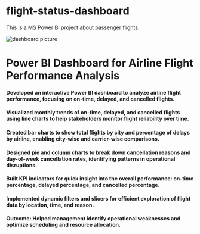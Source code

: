 # flight-status-dashboard
This is a MS Power BI project about passenger flights.

![dashboard picture](https://github.com/user-attachments/assets/a147ee3d-739d-43c1-a3e1-27fba834303d)
# Power BI Dashboard for Airline Flight Performance Analysis
#### Developed an interactive Power BI dashboard to analyze airline flight performance, focusing on on-time, delayed, and cancelled flights.
#### Visualized monthly trends of on-time, delayed, and cancelled flights using line charts to help stakeholders monitor flight reliability over time.
#### Created bar charts to show total flights by city and percentage of delays by airline, enabling city-wise and carrier-wise comparisons.
#### Designed pie and column charts to break down cancellation reasons and day-of-week cancellation rates, identifying patterns in operational disruptions.
#### Built KPI indicators for quick insight into the overall performance: on-time percentage, delayed percentage, and cancelled percentage.
#### Implemented dynamic filters and slicers for efficient exploration of flight data by location, time, and reason.
#### Outcome: Helped management identify operational weaknesses and optimize scheduling and resource allocation.


